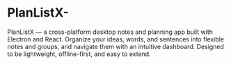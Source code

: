 # PlanListX-
PlanListX — a cross-platform desktop notes and planning app built with Electron and React. Organize your ideas, words, and sentences into flexible notes and groups, and navigate them with an intuitive dashboard. Designed to be lightweight, offline-first, and easy to extend.
